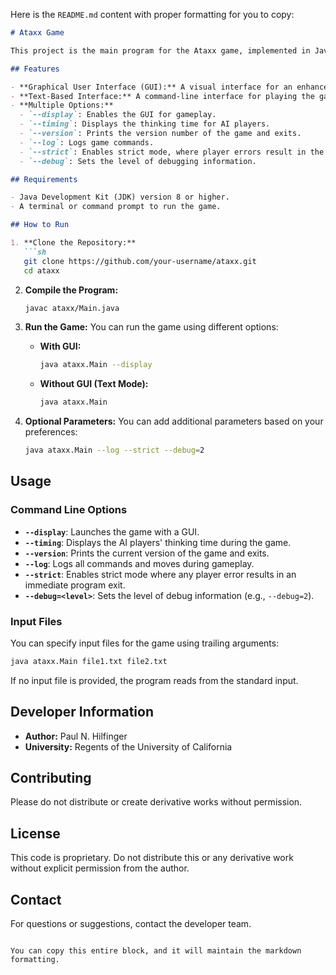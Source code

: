 Here is the `README.md` content with proper formatting for you to copy:

```markdown
# Ataxx Game

This project is the main program for the Ataxx game, implemented in Java. It provides both a graphical user interface (GUI) and a text-based interface for playing the game. Ataxx is a strategy board game where players attempt to take over the board by capturing their opponent's pieces.

## Features

- **Graphical User Interface (GUI):** A visual interface for an enhanced gameplay experience.
- **Text-Based Interface:** A command-line interface for playing the game without a GUI.
- **Multiple Options:**
  - `--display`: Enables the GUI for gameplay.
  - `--timing`: Displays the thinking time for AI players.
  - `--version`: Prints the version number of the game and exits.
  - `--log`: Logs game commands.
  - `--strict`: Enables strict mode, where player errors result in the program exiting with an error.
  - `--debug`: Sets the level of debugging information.

## Requirements

- Java Development Kit (JDK) version 8 or higher.
- A terminal or command prompt to run the game.

## How to Run

1. **Clone the Repository:**
   ```sh
   git clone https://github.com/your-username/ataxx.git
   cd ataxx
   ```

2. **Compile the Program:**
   ```sh
   javac ataxx/Main.java
   ```

3. **Run the Game:**
   You can run the game using different options:
   - **With GUI:**
     ```sh
     java ataxx.Main --display
     ```
   - **Without GUI (Text Mode):**
     ```sh
     java ataxx.Main
     ```

4. **Optional Parameters:**
   You can add additional parameters based on your preferences:
   ```sh
   java ataxx.Main --log --strict --debug=2
   ```

## Usage

### Command Line Options

- **`--display`**: Launches the game with a GUI.
- **`--timing`**: Displays the AI players' thinking time during the game.
- **`--version`**: Prints the current version of the game and exits.
- **`--log`**: Logs all commands and moves during gameplay.
- **`--strict`**: Enables strict mode where any player error results in an immediate program exit.
- **`--debug=<level>`**: Sets the level of debug information (e.g., `--debug=2`).

### Input Files

You can specify input files for the game using trailing arguments:
```sh
java ataxx.Main file1.txt file2.txt
```
If no input file is provided, the program reads from the standard input.

## Developer Information

- **Author:** Paul N. Hilfinger  
- **University:** Regents of the University of California

## Contributing

Please do not distribute or create derivative works without permission.

## License

This code is proprietary. Do not distribute this or any derivative work without explicit permission from the author.

## Contact

For questions or suggestions, contact the developer team.
```

You can copy this entire block, and it will maintain the markdown formatting.
